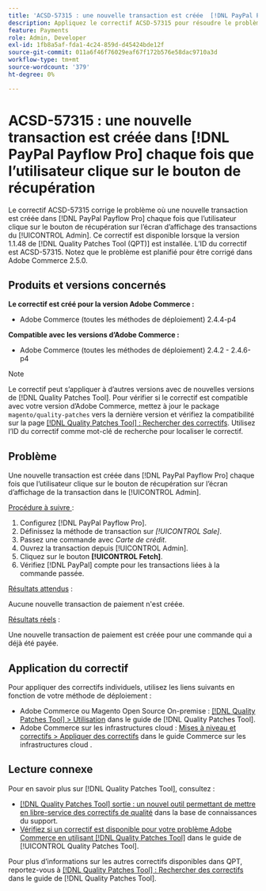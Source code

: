 ```yaml
---
title: 'ACSD-57315 : une nouvelle transaction est créée  [!DNL PayPal Payflow Pro]  chaque fois que l’utilisateur clique sur le bouton de récupération'
description: Appliquez le correctif ACSD-57315 pour résoudre le problème d’Adobe Commerce où une nouvelle transaction est créée  [!DNL PayPal Payflow Pro]  chaque fois que l’utilisateur clique sur le bouton de récupération sur l’écran d’affichage des transactions du [!UICONTROL Admin].
feature: Payments
role: Admin, Developer
exl-id: 1fb8a5af-fda1-4c24-859d-d45424bde12f
source-git-commit: 011a6f46f76029eaf67f172b576e58dac9710a3d
workflow-type: tm+mt
source-wordcount: '379'
ht-degree: 0%

---
```


# ACSD-57315 : une nouvelle transaction est créée dans [!DNL PayPal Payflow Pro] chaque fois que l’utilisateur clique sur le bouton de récupération

Le correctif ACSD-57315 corrige le problème où une nouvelle transaction est créée dans [!DNL PayPal Payflow Pro] chaque fois que l’utilisateur clique sur le bouton de récupération sur l’écran d’affichage des transactions du [!UICONTROL Admin]. Ce correctif est disponible lorsque la version 1.1.48 de [!DNL Quality Patches Tool (QPT)] est installée. L’ID du correctif est ACSD-57315. Notez que le problème est planifié pour être corrigé dans Adobe Commerce 2.5.0.

## Produits et versions concernés

**Le correctif est créé pour la version Adobe Commerce :**

* Adobe Commerce (toutes les méthodes de déploiement) 2.4.4-p4

**Compatible avec les versions d’Adobe Commerce :**

* Adobe Commerce (toutes les méthodes de déploiement) 2.4.2 - 2.4.6-p4

>[!NOTE]
>
>Le correctif peut s’appliquer à d’autres versions avec de nouvelles versions de [!DNL Quality Patches Tool]. Pour vérifier si le correctif est compatible avec votre version d’Adobe Commerce, mettez à jour le package `magento/quality-patches` vers la dernière version et vérifiez la compatibilité sur la page [[!DNL Quality Patches Tool] : Rechercher des correctifs](https://experienceleague.adobe.com/tools/commerce-quality-patches/index.html). Utilisez l’ID du correctif comme mot-clé de recherche pour localiser le correctif.

## Problème

Une nouvelle transaction est créée dans [!DNL PayPal Payflow Pro] chaque fois que l’utilisateur clique sur le bouton de récupération sur l’écran d’affichage de la transaction dans le [!UICONTROL Admin].

<u>Procédure à suivre </u> :

1. Configurez [!DNL PayPal Payflow Pro].
1. Définissez la méthode de transaction sur *[!UICONTROL Sale]*.
1. Passez une commande avec *Carte de crédit*.
1. Ouvrez la transaction depuis [!UICONTROL Admin].
1. Cliquez sur le bouton **[!UICONTROL Fetch]**.
1. Vérifiez [!DNL PayPal] compte pour les transactions liées à la commande passée.

<u>Résultats attendus</u> :

Aucune nouvelle transaction de paiement n&#39;est créée.

<u>Résultats réels</u> :

Une nouvelle transaction de paiement est créée pour une commande qui a déjà été payée.

## Application du correctif

Pour appliquer des correctifs individuels, utilisez les liens suivants en fonction de votre méthode de déploiement :

* Adobe Commerce ou Magento Open Source On-premise : [[!DNL Quality Patches Tool] > Utilisation](/help/tools/quality-patches-tool/usage.md) dans le guide de [!DNL Quality Patches Tool].
* Adobe Commerce sur les infrastructures cloud : [Mises à niveau et correctifs > Appliquer des correctifs](https://experienceleague.adobe.com/docs/commerce-cloud-service/user-guide/develop/upgrade/apply-patches.html) dans le guide Commerce sur les infrastructures cloud .

## Lecture connexe

Pour en savoir plus sur [!DNL Quality Patches Tool], consultez :

* [[!DNL Quality Patches Tool] sortie : un nouvel outil permettant de mettre en libre-service des correctifs de qualité](https://experienceleague.adobe.com/en/docs/commerce-operations/tools/quality-patches-tool/quality-patches-tool-to-self-serve-quality-patches) dans la base de connaissances du support.
* [Vérifiez si un correctif est disponible pour votre problème Adobe Commerce en utilisant [!DNL Quality Patches Tool]](/help/tools/quality-patches-tool/patches-available-in-qpt/check-patch-for-magento-issue-with-magento-quality-patches.md) dans le guide de [!UICONTROL Quality Patches Tool].


Pour plus d’informations sur les autres correctifs disponibles dans QPT, reportez-vous à [[!DNL Quality Patches Tool] : Rechercher des correctifs](https://experienceleague.adobe.com/tools/commerce-quality-patches/index.html) dans le guide de [!DNL Quality Patches Tool].
